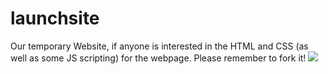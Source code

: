 # launchsite
Our temporary Website, if anyone is interested in the HTML and CSS (as well as some JS scripting) for the webpage. Please remember to fork it!
![](http://i.imgur.com/L0mEZ3o.png)